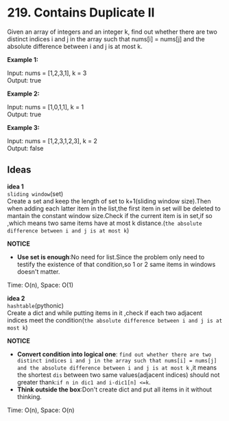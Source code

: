 # 219. Contains Duplicate II        

Given an array of integers and an integer k, find out whether there are two distinct indices i and j in the array such that nums[i] = nums[j] and the absolute difference between i and j is at most k.    

**Example 1:**

Input: nums = [1,2,3,1], k = 3    
Output: true       

**Example 2:**

Input: nums = [1,0,1,1], k = 1    
Output: true   

**Example 3:**

Input: nums = [1,2,3,1,2,3], k = 2    
Output: false       

## Ideas      
**idea 1**   
`sliding window`(set)          
Create a set  and keep the length of set to k+1(sliding window size).Then when adding each latter item in the list,the first item in set will be deleted to mantain the constant window size.Check if the current item is in set,if so ,which means two same items have at most k distance.(`the absolute difference between i and j is at most k`)       

**NOTICE**      
* **Use set is enough**:No need for list.Since the problem only need to testify the existence of that condition,so 1 or 2 same items in windows doesn't matter.             

Time: O(n), Space: O(1)      

**idea 2**   
`hashtable`(pythonic)     
Create a dict and while putting items in it ,check if each two adjacent indices meet the condition(`the absolute difference between i and j is at most k`)    
   

**NOTICE**      
* **Convert condition into logical one**:  `find out whether there are two distinct indices i and j in the array such that nums[i] = nums[j] and the absolute difference between i and j is at most k` ,it means the shortest `dis` between two same values(adjacent indices) should not greater than`k`:`if n in dic1 and i-dic1[n] <=k`.         
* **Think outside the box**:Don't create dict and put all items in it without thinking.            

Time: O(n), Space: O(n) 


